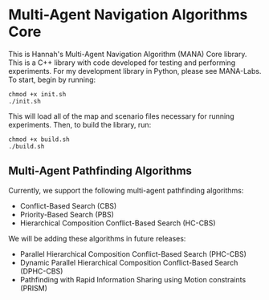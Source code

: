 # Multi-Agent Navigation Algorithms Core 

This is Hannah's Multi-Agent Navigation Algorithm (MANA) Core library. This is a C++ library with code developed for testing and performing experiments. For my development library in Python, please see MANA-Labs. To start,
begin by running:
```
chmod +x init.sh
./init.sh
```
This will load all of the map and scenario files necessary for running
experiments. Then, to build the library, run:
```
chmod +x build.sh
./build.sh
```

## Multi-Agent Pathfinding Algorithms
Currently, we support the following multi-agent pathfinding algorithms:
- Conflict-Based Search (CBS)
- Priority-Based Search (PBS)
- Hierarchical Composition Conflict-Based Search (HC-CBS)

We will be adding these algorithms in future releases: 
- Parallel Hierarchical Composition Conflict-Based Search (PHC-CBS)
- Dynamic Parallel Hierarchical Composition Conflict-Based Search (DPHC-CBS)
- Pathfinding with Rapid Information Sharing using Motion constraints (PRISM) 
